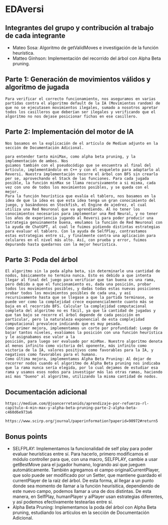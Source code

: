 # EDAversi

## Integrantes del grupo y contribución al trabajo de cada integrante

- Mateo Sosa: Algoritmo de getValidMoves e investigación de la función heurística.
- Matteo Ginhson: Implementación del recorrido del árbol con Alpha Beta pruning.

## Parte 1: Generación de movimientos válidos y algoritmo de jugada

    Para verificar el correcto funcionamiento, nos aseguramos en varias partidas contra el algoritmo default de la IA (Movimientos random) de que no se ejecutasen movimientos ilegales, sumado a nosotros apretar todos los casilleros que deberían ser ilegales y verificando que el algoritmo no nos dejase posicionar fichas en ese casillero.

## Parte 2: Implementación del motor de IA

    Nos basamos en la explicación de el artículo de Medium adjunto en la sección de Documentación Adicional.

    para entender tanto miniMax, como alpha beta pruning, y la implementación de ambos. Nos
    guiamos también con el pseudocódigo que se encuentra al final del artículo, implementándolo en C++ y con el esqueleto para adaptarlo al Reversi. Nuestra implementación recorre el árbol con BFS sin crearlo per se, aprovechando el Stack de las funciones. Para cada jugada posible, la función minMax se llama recursivamente a si misma, cada vez con uno de todos los movimientos posibles, y se queda con el mejor.
    Para la función heurística que evalúa el tablero, nos basamos en la idea de que la idea es que esta idea tenga un gran conocimiento del juego, y basándonos en Stockfish, el Engine de ajedrez, el cual
    utiliza una Red Neuronal que va aprendiendo. Al no tener los conocimientos necesarios para implementar una Red Neural, y no tener los años de experiencia jugando al Reversi para poder producir una 
    estrategia genuinamente buena, emulamos la función de Red Neuronal con la ayuda de ChatGPT, al cual le fuimos pidiendo distintas estrategias para evaluar el tablero. Con la ayuda de SelfPlay, contrastamos
    estas estrategias entre sí, y finalmente contra una aplicación para celulares en el nivel más alto. Así, con prueba y error, fuimos depurando hasta quedarnos con la mejor heurística.

## Parte 3: Poda del árbol

    El algoritmo sin la poda alpha beta, sin determinarle una cantidad de nodos, básicamente no termina nunca. Esto es debido a que intenta llegar al final del juego para verificar que tan buena es una rama, pero debido a que el funcionamiento es, dada una posición, probar todos los movimientos posibles, y dadas todas estas nuevas posiciones probar todos los movimientos posibles de cada una, y así recursivamente hasta que se llegase a que la partida terminase, se puede ver como la complejidad crece exponencialmente cuanto más se baja en el recorrido BFS. Calcular la complejidad computacional completa del algoritmo no es fácil, ya que la cantidad de jugadas y que tan bajo se recorre el árbol depende de cada posición en particular, pero la naturaleza exponencial de esta complejidad computacional prevalece indicando que es muy pesada.
    Como primer mejora, implementamos un corte por profundidad: Luego de bajar tantos niveles, evalúamos la posición con una función heurística y le asignabamos ese valor a la
    posición, para luego ser evaluado por minMax. Nuestro algoritmo denota al menos infinito como victoria del oponente, más infinito como victoria de la IA, valores positivos como favorables para la IA, y negativos como favorables para el humano.
    Como última mejora, implementamos Alpha Beta Pruning: Al dejar de recorrer nodos cuando el algoritmo de Alpha Beta pruning nos indicaba que la rama nunca sería elegida, por lo cual dejamos de estudiar esa rama y usamos esos nodos para investigar más las otras ramas, haciendo así mas "bueno" al algoritmo, utilizando la misma cantidad de nodos.

## Documentación adicional

    https://medium.com/@joancerretanids/aprendizaje-por-refuerzo-rl-capítulo-4-min-max-y-alpha-beta-pruning-parte-2-alpha-beta-c460d6e973a6

    https://www.scirp.org/journal/paperinformation?paperid=90972#return5

## Bonus points

- SELFPLAY:
  Implementamos la funcionalidad de self play para poder evaluar heurísticas entre sí.
  Para hacerlo, primero modificamos el módulo controller para que, con una macro, SELFPLAY, cambie a usar getBestMove para el jugador humano, logrando así que jueguen automáticamente. También agregamos el campo originalCurrentPlayer, que solo puede ser modificado por un Setter, que mantiene guardado el currentPlayer de la raíz del árbol. De esta forma, al llegar a un punto donde sea momento de llamar a la función heurísitica, dependiendo de este nuevo campo, podemos llamar a una de dos distintas. De esta manera, en SelfPlay, humanPlayer y aiPlayer usan estrategias diferentes, y así podemos efectivamente testearlas entre sí.
- Alpha Beta Pruning: Implementamos la poda del árbol con Alpha Beta pruning, estudiando los
  artículos en la sección de Documentación Adicional.
